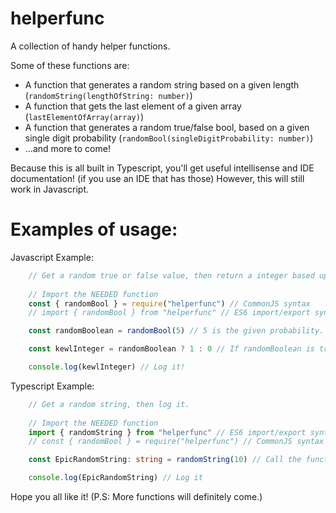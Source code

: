 # helperfunc
A collection of handy helper functions.

Some of these functions are:

- A function that generates a random string based on a given length (`randomString(lengthOfString: number)`)
- A function that gets the last element of a given array (`lastElementOfArray(array)`)
- A function that generates a random true/false bool, based on a given single digit probability (`randomBool(singleDigitProbability: number)`)
- ...and more to come!

Because this is all built in Typescript, you'll get useful intellisense and IDE documentation! (if you use an IDE that has those)
However, this will still work in Javascript.

# Examples of usage:

Javascript Example:
```javascript
    // Get a random true or false value, then return a integer based upon that. 
    
    // Import the NEEDED function
    const { randomBool } = require("helperfunc") // CommonJS syntax
    // import { randomBool } from "helperfunc" // ES6 import/export syntax

    const randomBoolean = randomBool(5) // 5 is the given probability.

    const kewlInteger = randomBoolean ? 1 : 0 // If randomBoolean is true, make kewlInteger 1, otherwise, make it 0.

    console.log(kewlInteger) // Log it!
```

Typescript Example:
```typescript
    // Get a random string, then log it.
    
    // Import the NEEDED function
    import { randomString } from "helperfunc" // ES6 import/export syntax
    // const { randomBool } = require("helperfunc") // CommonJS syntax

    const EpicRandomString: string = randomString(10) // Call the function

    console.log(EpicRandomString) // Log it
```

Hope you all like it! (P.S: More functions will definitely come.)

